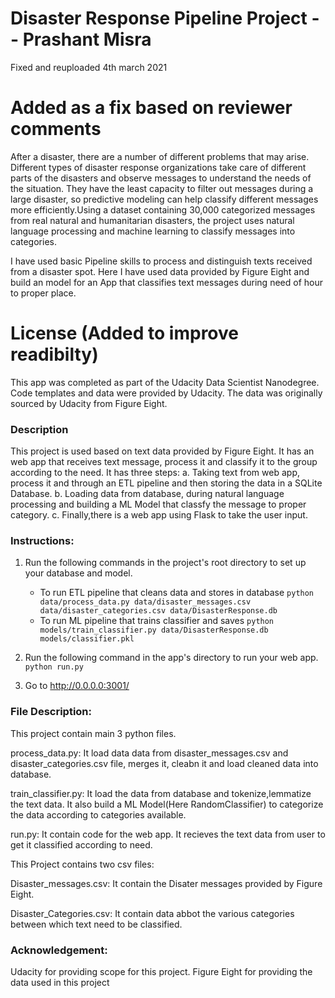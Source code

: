 # Disaster Response Pipeline Project -- Prashant Misra
Fixed and reuploaded 4th march 2021

# Added as a fix based on reviewer comments

After a disaster, there are a number of different problems that may arise. Different types of disaster response organizations take care of different parts of the disasters and observe messages to understand the needs of the situation. They have the least capacity to filter out messages during a large disaster, so predictive modeling can help classify different messages more efficiently.Using a dataset containing 30,000 categorized messages from real natural and humanitarian disasters, the project uses natural language processing and machine learning to classify messages into categories. 

I have used basic Pipeline skills to process and distinguish texts received from a disaster spot. Here I have used data provided by Figure Eight and build an model for an App that classifies text messages during need of hour to proper place.

# License (Added to improve readibilty)
This app was completed as part of the Udacity Data Scientist Nanodegree. Code templates and data were provided by Udacity. The data was originally sourced by Udacity from Figure Eight.


### Description
This project is used based on text data provided by Figure Eight. It has an web app that receives text message, process it and classify it to the group according to the need.
It has three steps:
    a. Taking text from web app, process it and through an ETL pipeline and then storing the data in a SQLite Database.
    b. Loading data from database, during natural language processing and building a ML Model that classfy the message to proper category.
    c. Finally,there is a web app using Flask to take the user input.


### Instructions:
1. Run the following commands in the project's root directory to set up your database and model.

    - To run ETL pipeline that cleans data and stores in database
        `python data/process_data.py data/disaster_messages.csv data/disaster_categories.csv data/DisasterResponse.db`
    - To run ML pipeline that trains classifier and saves
        `python models/train_classifier.py data/DisasterResponse.db models/classifier.pkl`

2. Run the following command in the app's directory to run your web app.
    `python run.py`

3. Go to http://0.0.0.0:3001/


### File Description:
This project contain main 3 python files.

process_data.py: It load data data from disaster_messages.csv and disaster_categories.csv file, merges it, cleabn it and load cleaned data into database.

train_classifier.py: It load the data from database and tokenize,lemmatize the text data. It also build a ML Model(Here RandomClassifier) to categorize the data according to categories available.

run.py: It contain code for the web app. It recieves the text data from user to get it classified according to need.

This Project contains two csv files:

Disaster_messages.csv: It contain the Disater messages provided by Figure Eight.

Disaster_Categories.csv: It contain data abbot the various categories between which text need to be classified.


### Acknowledgement:
Udacity for providing scope for this project.
Figure Eight for providing the data used in this project
